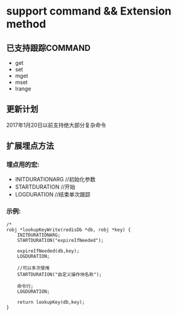 # support command && Extension method

## 已支持跟踪COMMAND

* get
* set
* mget
* mset
* lrange

## 更新计划

2017年1月20日以前支持绝大部分复杂命令

## 扩展埋点方法

### 埋点用的宏:

* INITDURATIONARG		//初始化参数
* STARTDURATION			//开始
* LOGDURATION			//结束单次跟踪


### 示例:

```
/* 
robj *lookupKeyWrite(redisDb *db, robj *key) {
    INITDURATIONARG;
    STARTDURATION("expireIfNeeded");
    
    expireIfNeeded(db,key);
    LOGDURATION;

    //可以多次使用
    STARTDURATION("自定义操作块名称");

    命令行;
    LOGDURATION;

    return lookupKey(db,key);
}

```
